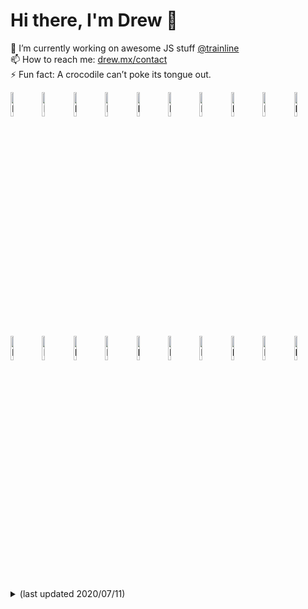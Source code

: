 # Hi there, I'm Drew 👋
🔭 I’m currently working on awesome JS stuff [@trainline](http://trainline.com/)  
📫 How to reach me: [drew.mx/contact](https://drew.mx/contact)  
⚡ Fun fact: A crocodile can’t poke its tongue out.  

<img src="https://user-images.githubusercontent.com/11341355/87235266-3b14f880-c3d2-11ea-8c38-e2d45617b020.png" alt="My top tracks" width="10%" />[<img src="https://i.scdn.co/image/ab67616d00001e02ed7161514b659102e49bb589" alt="Photo of Happy Man" width="10%" />](https://open.spotify.com/track/5nF6drlQTtXc5iThQoyONB)[<img src="https://i.scdn.co/image/ab67616d00001e02d37160b8c64ec946bc4377cc" alt="Photo of Dark Days [Feat. Sylvan Esso]" width="10%" />](https://open.spotify.com/track/6ZMYbLF33jIECoG2MClauD)[<img src="https://i.scdn.co/image/ab67616d00001e02ed7161514b659102e49bb589" alt="Photo of Casio" width="10%" />](https://open.spotify.com/track/33wUd3GgaRf2rux2aJ71yb)[<img src="https://i.scdn.co/image/ab67616d00001e025293681f1d72c22430e382e0" alt="Photo of Tieduprightnow" width="10%" />](https://open.spotify.com/track/66tkDkPsznE5zIHNt4QkXB)[<img src="https://i.scdn.co/image/ab67616d00001e02a5a0567b3b8532a1e090734d" alt="Photo of All My Friends" width="10%" />](https://open.spotify.com/track/7sGTH1fber0bhncNMfNxmt)[<img src="https://i.scdn.co/image/ab67616d00001e02d2b420a7f33f6cfdcfc77b3b" alt="Photo of Money Problems" width="10%" />](https://open.spotify.com/track/6RrHDxkgLwNANildGqax05)[<img src="https://i.scdn.co/image/ab67616d00001e02fecc28a97580e0605990211c" alt="Photo of Texas Sun" width="10%" />](https://open.spotify.com/track/3k5oLgungD1dSOGLqQdIQw)[<img src="https://i.scdn.co/image/ab67616d00001e025c1c4d3d94d0e845bd1ebec1" alt="Photo of Spirit In The Sky" width="10%" />](https://open.spotify.com/track/0jvN7eQJJt4nxQzgQfZ1SP)[<img src="https://i.scdn.co/image/ab67616d00001e02aa31c98f0add81591375af01" alt="Photo of I Wanna Get Better" width="10%" />](https://open.spotify.com/track/2UVM22SIyJTpSfsStnpU2I)
<img src="https://user-images.githubusercontent.com/11341355/87235261-2df80980-c3d2-11ea-9f63-cf4737f9897f.png" alt="My top artists" width="10%" />[<img src="https://i.scdn.co/image/2259d080c0253e726d9b5f47cf5acbb1900d8bb4" alt="Photo of Jungle" width="10%" />](https://open.spotify.com/artist/59oA5WbbQvomJz2BuRG071)[<img src="https://i.scdn.co/image/548ed0a813c34d4a540f3f5f2229a3077982b6e0" alt="Photo of Avi Kaplan" width="10%" />](https://open.spotify.com/artist/179MtpbgyNgeNnwNVqnn4p)[<img src="https://i.scdn.co/image/a127ce78581ff4c9d40b8d81808bd30ca7298192" alt="Photo of Scissor Sisters" width="10%" />](https://open.spotify.com/artist/3Y10boYzeuFCJ4Qgp53w6o)[<img src="https://i.scdn.co/image/ff8d83627cb2a80d4c1fa36fd80a193ca34b7a50" alt="Photo of Imagine Dragons" width="10%" />](https://open.spotify.com/artist/53XhwfbYqKCa1cC15pYq2q)[<img src="https://i.scdn.co/image/6381c0467a37ad144dff97f716b1d0a3a1e79e56" alt="Photo of Elton John" width="10%" />](https://open.spotify.com/artist/3PhoLpVuITZKcymswpck5b)[<img src="https://i.scdn.co/image/f00eeea50b47e50e453e9ad9d1daa6b67eea874f" alt="Photo of LaPeer" width="10%" />](https://open.spotify.com/artist/6rPGKWFVuwuRPPuh1QitHc)[<img src="https://i.scdn.co/image/f1303bf356978499f4823ec7556ea473c0c5b343" alt="Photo of Oh Wonder" width="10%" />](https://open.spotify.com/artist/5cIc3SBFuBLVxJz58W2tU9)[<img src="https://i.scdn.co/image/df9bb5d891969f8b40cb8dc9cdceff8b3903f5a7" alt="Photo of Two Door Cinema Club" width="10%" />](https://open.spotify.com/artist/536BYVgOnRky0xjsPT96zl)[<img src="https://i.scdn.co/image/d602059bd37a306ad68492b069fe8a845deffcc1" alt="Photo of Niall Horan" width="10%" />](https://open.spotify.com/artist/1Hsdzj7Dlq2I7tHP7501T4)
<details>
<summary>(last updated 2020/07/11)</summary>

| top artists | top tracks |
|-------------|------------|
| <img src="https://i.scdn.co/image/6b76428acd39b49b9788c1aa3ae9079eb8dd9eb3" alt="Photo of Jungle" width="40px" /> [Jungle](https://open.spotify.com/artist/59oA5WbbQvomJz2BuRG071) | <img src="https://i.scdn.co/image/ab67616d00004851ed7161514b659102e49bb589" alt="Photo of Happy Man" width="40px" /> [Happy Man - Jungle](https://open.spotify.com/track/5nF6drlQTtXc5iThQoyONB) |
| <img src="https://i.scdn.co/image/977e4d6343355d1051e6a50daa38e024c99c5c5b" alt="Photo of Avi Kaplan" width="40px" /> [Avi Kaplan](https://open.spotify.com/artist/179MtpbgyNgeNnwNVqnn4p) | <img src="https://i.scdn.co/image/ab67616d00004851d37160b8c64ec946bc4377cc" alt="Photo of Dark Days [Feat. Sylvan Esso]" width="40px" /> [Dark Days [Feat. Sylvan Esso] - Local Natives,Sylvan Esso](https://open.spotify.com/track/6ZMYbLF33jIECoG2MClauD) |
| <img src="https://i.scdn.co/image/1429e9ce13606df9b305a6ce30c5466653044823" alt="Photo of Scissor Sisters" width="40px" /> [Scissor Sisters](https://open.spotify.com/artist/3Y10boYzeuFCJ4Qgp53w6o) | <img src="https://i.scdn.co/image/ab67616d00004851ed7161514b659102e49bb589" alt="Photo of Casio" width="40px" /> [Casio - Jungle](https://open.spotify.com/track/33wUd3GgaRf2rux2aJ71yb) |
| <img src="https://i.scdn.co/image/1cdf5ce3cf329ae433bfa76e88dadeb06653fda9" alt="Photo of Imagine Dragons" width="40px" /> [Imagine Dragons](https://open.spotify.com/artist/53XhwfbYqKCa1cC15pYq2q) | <img src="https://i.scdn.co/image/ab67616d000048515293681f1d72c22430e382e0" alt="Photo of Tieduprightnow" width="40px" /> [Tieduprightnow - Parcels](https://open.spotify.com/track/66tkDkPsznE5zIHNt4QkXB) |
| <img src="https://i.scdn.co/image/566f206dcb14de731784c8a68aec8a46629cc621" alt="Photo of Elton John" width="40px" /> [Elton John](https://open.spotify.com/artist/3PhoLpVuITZKcymswpck5b) | <img src="https://i.scdn.co/image/ab67616d00004851a5a0567b3b8532a1e090734d" alt="Photo of All My Friends" width="40px" /> [All My Friends - Madeon](https://open.spotify.com/track/7sGTH1fber0bhncNMfNxmt) |
| <img src="https://i.scdn.co/image/4e1a66b34515fdfcd6687e6b26b2907c49e73857" alt="Photo of LaPeer" width="40px" /> [LaPeer](https://open.spotify.com/artist/6rPGKWFVuwuRPPuh1QitHc) | <img src="https://i.scdn.co/image/ab67616d00004851d2b420a7f33f6cfdcfc77b3b" alt="Photo of Money Problems" width="40px" /> [Money Problems - Max Frost](https://open.spotify.com/track/6RrHDxkgLwNANildGqax05) |
| <img src="https://i.scdn.co/image/4675c2e30d1327f9a4c468495532d1e0b2d0285a" alt="Photo of Oh Wonder" width="40px" /> [Oh Wonder](https://open.spotify.com/artist/5cIc3SBFuBLVxJz58W2tU9) | <img src="https://i.scdn.co/image/ab67616d00004851fecc28a97580e0605990211c" alt="Photo of Texas Sun" width="40px" /> [Texas Sun - Khruangbin,Leon Bridges](https://open.spotify.com/track/3k5oLgungD1dSOGLqQdIQw) |
| <img src="https://i.scdn.co/image/9c481839eb1f7848a985913885e64427b8432a10" alt="Photo of Two Door Cinema Club" width="40px" /> [Two Door Cinema Club](https://open.spotify.com/artist/536BYVgOnRky0xjsPT96zl) | <img src="https://i.scdn.co/image/ab67616d000048515c1c4d3d94d0e845bd1ebec1" alt="Photo of Spirit In The Sky" width="40px" /> [Spirit In The Sky - Norman Greenbaum](https://open.spotify.com/track/0jvN7eQJJt4nxQzgQfZ1SP) |
| <img src="https://i.scdn.co/image/3ab02f3c95473e2da82020d6ab70303a183b3cb8" alt="Photo of Niall Horan" width="40px" /> [Niall Horan](https://open.spotify.com/artist/1Hsdzj7Dlq2I7tHP7501T4) | <img src="https://i.scdn.co/image/ab67616d00004851aa31c98f0add81591375af01" alt="Photo of I Wanna Get Better" width="40px" /> [I Wanna Get Better - Bleachers](https://open.spotify.com/track/2UVM22SIyJTpSfsStnpU2I) |

</details>
